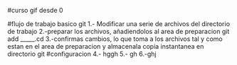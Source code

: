 #curso gif desde 0

#flujo de trabajo basico git
1.- Modificar una serie de archivos del directorio de trabajo
2.-preparar los archivos, añadiendolos al area de preparacion
git add _____.cd
3.-confirmas cambios, lo que toma a los archivos tal y como estan en el area de preparacion y almacenala copia instantanea en directorio git
#configuracion
4.- hggh
5.- gh
6.-ghj